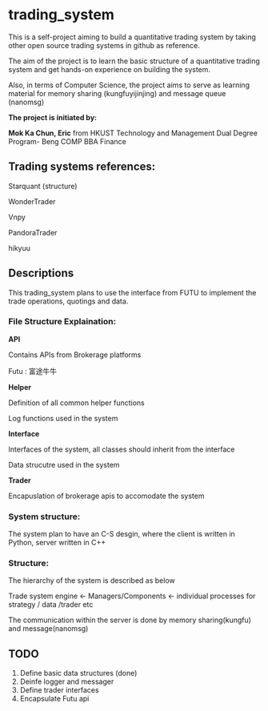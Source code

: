 # trading_system
This is a self-project aiming to build a quantitative trading system by taking other open source trading systems in github as reference.

The aim of the project is to learn the basic structure of a quantitative trading system and get hands-on experience on building the system.

Also, in terms of Computer Science, the project aims to serve as learning material for memory sharing (kungfuyijinjing) and message queue (nanomsg)

**The project is initiated by:**

**Mok Ka Chun, Eric** from HKUST Technology and Management Dual Degree Program- Beng COMP BBA Finance

## Trading systems references:
Starquant (structure)

WonderTrader

Vnpy

PandoraTrader

hikyuu


## Descriptions

This trading_system plans to use the interface from FUTU to implement the trade operations, quotings and data.



### File Structure Explaination:

**API**

Contains APIs from Brokerage platforms

Futu : 富途牛牛


**Helper**

Definition of all common helper functions

Log functions used in the system

**Interface**

Interfaces of the system, all classes should inherit from the interface

Data strucutre used in the system


**Trader**

Encapuslation of brokerage apis to accomodate the system

### System structure:

The system plan to have an C-S desgin, where the client is written in Python, server written in C++

### Structure:

The hierarchy of the system is described as below

Trade system engine <- Managers/Components <- individual processes for strategy / data /trader etc

The communication within the server is done by memory sharing(kungfu) and message(nanomsg)



## TODO
1. Define basic data structures (done)
2. Deinfe logger and messager
3. Define trader interfaces
4. Encapsulate Futu api